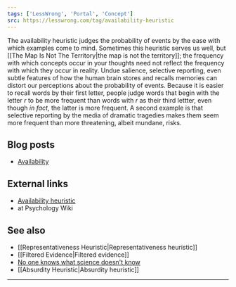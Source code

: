 ```yaml
---
tags: ['LessWrong', 'Portal', 'Concept']
src: https://lesswrong.com/tag/availability-heuristic
---
```


The availability heuristic judges the probability of events by the ease with which examples come to mind. Sometimes this heuristic serves us well, but [[The Map Is Not The Territory|the map is not the territory]]; the frequency with which concepts occur in your thoughts need not reflect the frequency with which they occur in reality. Undue salience, selective reporting, even subtle features of how the human brain stores and recalls memories can distort our perceptions about the probability of events. Because it is easier to recall words by their first letter, people judge words that begin with the letter *r* to be more frequent than words with *r* as their third lettter, even though *in fact*, the latter is more frequent. A second example is that selective reporting by the media of dramatic tragedies makes them seem more frequent than more threatening, albeit mundane, risks.

## Blog posts
- [Availability](http://lesswrong.com/lw/j5/availability/)

## External links
- [Availability heuristic](http://psychology.wikia.com/wiki/Availability_heuristic)
-  at Psychology Wiki

## See also
- [[Representativeness Heuristic|Representativeness heuristic]]
- [[Filtered Evidence|Filtered evidence]]
- [No one knows what science doesn't know](https://wiki.lesswrong.com/wiki/No_one_knows_what_science_doesn't_know)
- [[Absurdity Heuristic|Absurdity heuristic]]



---


